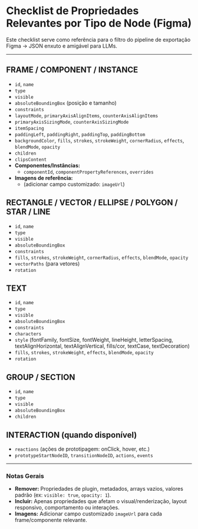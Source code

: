 # Checklist de Propriedades Relevantes por Tipo de Node (Figma)

Este checklist serve como referência para o filtro do pipeline de exportação Figma → JSON enxuto e amigável para LLMs.

---

## FRAME / COMPONENT / INSTANCE
- `id`, `name`
- `type`
- `visible`
- `absoluteBoundingBox` (posição e tamanho)
- `constraints`
- `layoutMode`, `primaryAxisAlignItems`, `counterAxisAlignItems`
- `primaryAxisSizingMode`, `counterAxisSizingMode`
- `itemSpacing`
- `paddingLeft`, `paddingRight`, `paddingTop`, `paddingBottom`
- `backgroundColor`, `fills`, `strokes`, `strokeWeight`, `cornerRadius`, `effects`, `blendMode`, `opacity`
- `children`
- `clipsContent`
- **Componentes/Instâncias:**
  - `componentId`, `componentPropertyReferences`, `overrides`
- **Imagens de referência:**
  - (adicionar campo customizado: `imageUrl`)

## RECTANGLE / VECTOR / ELLIPSE / POLYGON / STAR / LINE
- `id`, `name`
- `type`
- `visible`
- `absoluteBoundingBox`
- `constraints`
- `fills`, `strokes`, `strokeWeight`, `cornerRadius`, `effects`, `blendMode`, `opacity`
- `vectorPaths` (para vetores)
- `rotation`

## TEXT
- `id`, `name`
- `type`
- `visible`
- `absoluteBoundingBox`
- `constraints`
- `characters`
- `style` (fontFamily, fontSize, fontWeight, lineHeight, letterSpacing, textAlignHorizontal, textAlignVertical, fills/cor, textCase, textDecoration)
- `fills`, `strokes`, `strokeWeight`, `effects`, `blendMode`, `opacity`
- `rotation`

## GROUP / SECTION
- `id`, `name`
- `type`
- `visible`
- `absoluteBoundingBox`
- `children`

## INTERACTION (quando disponível)
- `reactions` (ações de prototipagem: onClick, hover, etc.)
- `prototypeStartNodeID`, `transitionNodeID`, `actions`, `events`

---

### Notas Gerais
- **Remover:** Propriedades de plugin, metadados, arrays vazios, valores padrão (ex: `visible: true`, `opacity: 1`).
- **Incluir:** Apenas propriedades que afetam o visual/renderização, layout responsivo, comportamento ou interações.
- **Imagens:** Adicionar campo customizado `imageUrl` para cada frame/componente relevante.
